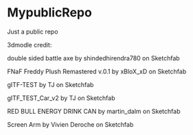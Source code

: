 # MypublicRepo

Just a public repo

3dmodle credit:

double sided battle axe by shindedhirendra780 on Sketchfab

FNaF Freddy Plush Remastered v.0.1 by xBloX_xD on Sketchfab

gITF-TEST by TJ on Sketchfab

gITF_TEST_Car_v2 by TJ on Sketchfab

RED BULL ENERGY DRINK CAN by martin_dalm on Sketchfab

Screen Arm by Vivien Deroche on Sketchfab
